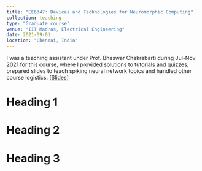 ```yaml
---
title: "EE6347: Devices and Technologies for Neuromorphic Computing"
collection: teaching
type: "Graduate course"
venue: "IIT Madras, Electrical Engineering"
date: 2021-09-01
location: "Chennai, India"
---
```


I was a teaching assistant under Prof. Bhaswar Chakrabarti during Jul-Nov 2021 for this course, where I provided solutions to tutorials and quizzes, prepared slides to teach spiking neural network topics and handled other course logistics.
[[Slides]](https://karthisrinivasan.github.io/files/Spiking_Neurons_and_Networks.pdf)

Heading 1
======

Heading 2
======

Heading 3
======
